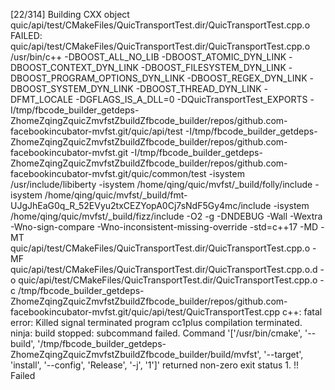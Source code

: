 [22/314] Building CXX object quic/api/test/CMakeFiles/QuicTransportTest.dir/QuicTransportTest.cpp.o
FAILED: quic/api/test/CMakeFiles/QuicTransportTest.dir/QuicTransportTest.cpp.o 
/usr/bin/c++  -DBOOST_ALL_NO_LIB -DBOOST_ATOMIC_DYN_LINK -DBOOST_CONTEXT_DYN_LINK -DBOOST_FILESYSTEM_DYN_LINK -DBOOST_PROGRAM_OPTIONS_DYN_LINK -DBOOST_REGEX_DYN_LINK -DBOOST_SYSTEM_DYN_LINK -DBOOST_THREAD_DYN_LINK -DFMT_LOCALE -DGFLAGS_IS_A_DLL=0 -DQuicTransportTest_EXPORTS -I/tmp/fbcode_builder_getdeps-ZhomeZqingZquicZmvfstZbuildZfbcode_builder/repos/github.com-facebookincubator-mvfst.git/quic/api/test -I/tmp/fbcode_builder_getdeps-ZhomeZqingZquicZmvfstZbuildZfbcode_builder/repos/github.com-facebookincubator-mvfst.git -I/tmp/fbcode_builder_getdeps-ZhomeZqingZquicZmvfstZbuildZfbcode_builder/repos/github.com-facebookincubator-mvfst.git/quic/common/test -isystem /usr/include/libiberty -isystem /home/qing/quic/mvfst/_build/folly/include -isystem /home/qing/quic/mvfst/_build/fmt-UJgJhEaG0q_R_52EVyu2txCEZYopA0Cj7sNdF5Gy4mc/include -isystem /home/qing/quic/mvfst/_build/fizz/include -O2 -g -DNDEBUG   -Wall -Wextra -Wno-sign-compare -Wno-inconsistent-missing-override -std=c++17 -MD -MT quic/api/test/CMakeFiles/QuicTransportTest.dir/QuicTransportTest.cpp.o -MF quic/api/test/CMakeFiles/QuicTransportTest.dir/QuicTransportTest.cpp.o.d -o quic/api/test/CMakeFiles/QuicTransportTest.dir/QuicTransportTest.cpp.o -c /tmp/fbcode_builder_getdeps-ZhomeZqingZquicZmvfstZbuildZfbcode_builder/repos/github.com-facebookincubator-mvfst.git/quic/api/test/QuicTransportTest.cpp
c++: fatal error: Killed signal terminated program cc1plus
compilation terminated.
ninja: build stopped: subcommand failed.
Command '['/usr/bin/cmake', '--build', '/tmp/fbcode_builder_getdeps-ZhomeZqingZquicZmvfstZbuildZfbcode_builder/build/mvfst', '--target', 'install', '--config', 'Release', '-j', '1']' returned non-zero exit status 1.
!! Failed